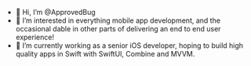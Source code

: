 - 👋 Hi, I’m @ApprovedBug
- 👀 I’m interested in everything mobile app development, and the occasional dable in other parts of delivering an end to end user experience!
- 🌱 I’m currently working as a senior iOS developer, hoping to build high quality apps in Swift with SwiftUI, Combine and MVVM.

<!---
ApprovedBug/ApprovedBug is a ✨ special ✨ repository because its `README.md` (this file) appears on your GitHub profile.
You can click the Preview link to take a look at your changes.
--->

